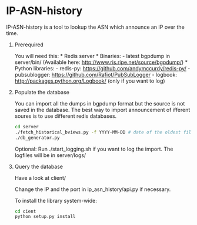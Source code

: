 IP-ASN-history
==============

IP-ASN-history is a tool to lookup the ASN which announce an IP over the time.

1.  Prerequired

    You will need this:
        * Redis server
        * Binaries:
            - latest bgpdump in server/bin/ (Available here: http://www.ris.ripe.net/source/bgpdump/)
        * Python libraries:
            - redis-py: https://github.com/andymccurdy/redis-py/
            - pubsublogger: https://github.com/Rafiot/PubSubLogger
            - logbook: http://packages.python.org/Logbook/ (only if you want to log)

2.  Populate the database

    You can import all the dumps in bgpdump format but the source is not saved in
    the database. The best way to import announcement of ifferent soures is to use
    different redis databases.

    ```bash
    cd server
    ./fetch_historical_bviews.py -f YYYY-MM-DD # date of the oldest file to download
    ./db_generator.py
    ```

    Optional: Run ./start_logging.sh if you want to log the import.
    The logfiles will be in server/logs/

3.  Query the database

    Have a look at client/

    Change the IP and the port in ip_asn_history/api.py if necessary.

    To install the library system-wide:

    ```bash
    cd cient
    python setup.py install
    ```
